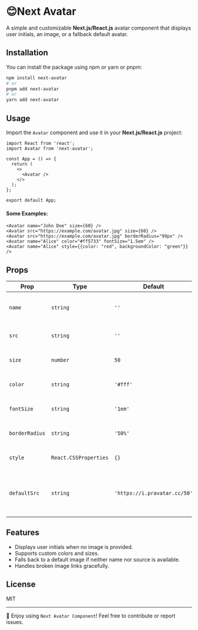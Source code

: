 # 😊Next Avatar

A simple and customizable **Next.js/React.js** avatar component that displays user initials, an image, or a fallback default avatar.

## Installation

You can install the package using npm or yarn or pnpm:

```sh
npm install next-avatar
# or
pnpm add next-avatar
# or
yarn add next-avatar
```

## Usage

Import the `Avatar` component and use it in your **Next.js/React.js** project:

```tsx
import React from 'react';
import Avatar from 'next-avatar';

const App = () => {
  return (
    <>
      <Avatar />
    </>
  );
};

export default App;
```

#### Some Examples:

```tsx
<Avatar name="John Doe" size={60} />
<Avatar src="https://example.com/avatar.jpg" size={60} />
<Avatar src="https://example.com/avatar.jpg" borderRadius="99px" />
<Avatar name="Alice" color="#ff5733" fontSize="1.5em" />
<Avatar name="Alice" style={{color: "red", backgroundColor: "green"}} />
```

## Props

| Prop           | Type                  | Default                      | Description                                            |
| -------------- | --------------------- | ---------------------------- | ------------------------------------------------------ |
| `name`         | `string`              | `''`                         | The name used to generate initials.                    |
| `src`          | `string`              | `''`                         | The image source URL.                                  |
| `size`         | `number`              | `50`                         | The avatar size (width & height).                      |
| `color`        | `string`              | `'#fff'`                     | The text color for initials.                           |
| `fontSize`     | `string`              | `'1em'`                      | The font size for initials.                            |
| `borderRadius` | `string`              | `'50%'`                      | The border radius of the avatar.                       |
| `style`        | `React.CSSProperties` | `{}`                         | Additional inline styles.                              |
| `defaultSrc`   | `string`              | `'https://i.pravatar.cc/50'` | Fallback image URL when no name or source is provided. |

## Features

- Displays user initials when no image is provided.
- Supports custom colors and sizes.
- Falls back to a default image if neither name nor source is available.
- Handles broken image links gracefully.

## License

MIT

---

🎉 Enjoy using `Next Avatar Component`! Feel free to contribute or report issues.
